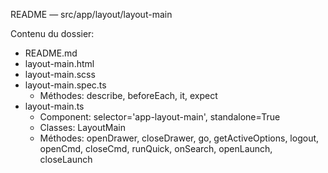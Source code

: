 README — src/app/layout/layout-main

Contenu du dossier:

- README.md
- layout-main.html
- layout-main.scss
- layout-main.spec.ts
  - Méthodes: describe, beforeEach, it, expect
- layout-main.ts
  - Component: selector='app-layout-main', standalone=True
  - Classes: LayoutMain
  - Méthodes: openDrawer, closeDrawer, go, getActiveOptions, logout, openCmd, closeCmd, runQuick, onSearch, openLaunch, closeLaunch
